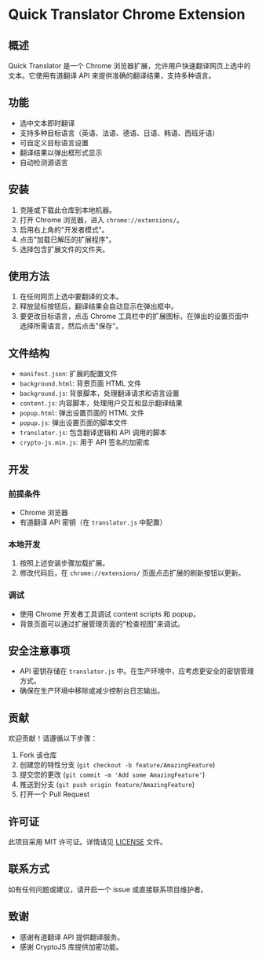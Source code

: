 # Quick Translator Chrome Extension

## 概述

Quick Translator 是一个 Chrome 浏览器扩展，允许用户快速翻译网页上选中的文本。它使用有道翻译 API 来提供准确的翻译结果，支持多种语言。

## 功能

- 选中文本即时翻译
- 支持多种目标语言（英语、法语、德语、日语、韩语、西班牙语）
- 可自定义目标语言设置
- 翻译结果以弹出框形式显示
- 自动检测源语言

## 安装

1. 克隆或下载此仓库到本地机器。
2. 打开 Chrome 浏览器，进入 `chrome://extensions/`。
3. 启用右上角的"开发者模式"。
4. 点击"加载已解压的扩展程序"。
5. 选择包含扩展文件的文件夹。

## 使用方法

1. 在任何网页上选中要翻译的文本。
2. 释放鼠标按钮后，翻译结果会自动显示在弹出框中。
3. 要更改目标语言，点击 Chrome 工具栏中的扩展图标，在弹出的设置页面中选择所需语言，然后点击"保存"。

## 文件结构

- `manifest.json`: 扩展的配置文件
- `background.html`: 背景页面 HTML 文件
- `background.js`: 背景脚本，处理翻译请求和语言设置
- `content.js`: 内容脚本，处理用户交互和显示翻译结果
- `popup.html`: 弹出设置页面的 HTML 文件
- `popup.js`: 弹出设置页面的脚本文件
- `translator.js`: 包含翻译逻辑和 API 调用的脚本
- `crypto-js.min.js`: 用于 API 签名的加密库

## 开发

### 前提条件

- Chrome 浏览器
- 有道翻译 API 密钥（在 `translator.js` 中配置）

### 本地开发

1. 按照上述安装步骤加载扩展。
2. 修改代码后，在 `chrome://extensions/` 页面点击扩展的刷新按钮以更新。

### 调试

- 使用 Chrome 开发者工具调试 content scripts 和 popup。
- 背景页面可以通过扩展管理页面的"检查视图"来调试。

## 安全注意事项

- API 密钥存储在 `translator.js` 中。在生产环境中，应考虑更安全的密钥管理方式。
- 确保在生产环境中移除或减少控制台日志输出。

## 贡献

欢迎贡献！请遵循以下步骤：

1. Fork 该仓库
2. 创建您的特性分支 (`git checkout -b feature/AmazingFeature`)
3. 提交您的更改 (`git commit -m 'Add some AmazingFeature'`)
4. 推送到分支 (`git push origin feature/AmazingFeature`)
5. 打开一个 Pull Request

## 许可证

此项目采用 MIT 许可证。详情请见 [LICENSE](LICENSE) 文件。

## 联系方式

如有任何问题或建议，请开启一个 issue 或直接联系项目维护者。

## 致谢

- 感谢有道翻译 API 提供翻译服务。
- 感谢 CryptoJS 库提供加密功能。
